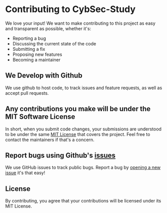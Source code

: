 # Contributing to CybSec-Study
We love your input! We want to make contributing to this project as easy and transparent as possible, whether it's:

- Reporting a bug
- Discussing the current state of the code
- Submitting a fix
- Proposing new features
- Becoming a maintainer

## We Develop with Github
We use github to host code, to track issues and feature requests, as well as accept pull requests.

## Any contributions you make will be under the MIT Software License
In short, when you submit code changes, your submissions are understood to be under the same [MIT License](http://choosealicense.com/licenses/mit/) that covers the project. Feel free to contact the maintainers if that's a concern.

## Report bugs using Github's [issues](https://github.com/gdscwce/CybSec-Study/issues)
We use GitHub issues to track public bugs. Report a bug by [opening a new issue](https://github.com/gdscwce/CybSec-Study/issues/new/) it's that easy!

## License
By contributing, you agree that your contributions will be licensed under its MIT License.
